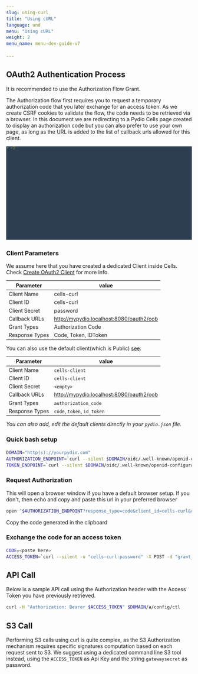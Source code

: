 ```yaml
---
slug: using-curl
title: "Using cURL"
language: und
menu: "Using cURL"
weight: 2
menu_name: menu-dev-guide-v7

---
```

## OAuth2 Authentication Process

It is recommended to use the Authorization Flow Grant.

The Authorization flow first requires you to request a temporary authorization code that you later exchange for an access token. As we create CSRF cookies to validate the flow, the code needs to be retrieved via a browser. In this document we are redirecting to a Pydio Cells page created to display an authorization code but you can also prefer to use your own page, as long as the URL is added to the list of callback urls allowed for this client.

![](../../images/0_introduction/curl/authentication.gif)

### Client Parameters

We assume here that you have created a dedicated Client inside Cells. Check [Create OAuth2 Client](./authentication) for more info.

| Parameter      | value                                    |
| -------------- | ---------------------------------------- |
| Client Name    | cells-curl                               |
| Client ID      | cells-curl                               |
| Client Secret  | password                                 |
| Callback URLs  | http://mypydio.localhost:8080/oauth2/oob |
| Grant Types    | Authorization Code                       |
| Response Types | Code, Token, IDToken                     |

You can also use the default client(which is Public) [see](./authentication):

| Parameter      | value                                    |
| -------------- | ---------------------------------------- |
| Client Name    | `cells-client`                           |
| Client ID      | `cells-client`                           |
| Client Secret  | `<empty>`                                |
| Callback URLs  | http://mypydio.localhost:8080/oauth2/oob |
| Grant Types    | `authorization_code`                     |
| Response Types | `code`, `token`, `id_token`              |

_You can also add, edit the default clients directly in your `pydio.json` file._

### Quick bash setup

```sh
DOMAIN="http(s)://yourpydio.com"
AUTHORIZATION_ENDPOINT=`curl --silent $DOMAIN/oidc/.well-known/openid-configuration | jq --raw-output '.authorization_endpoint'`
TOKEN_ENDPOINT=`curl --silent $DOMAIN/oidc/.well-known/openid-configuration | jq --raw-output '.token_endpoint'`
```

### Request Authorization

This will open a browser window if you have a default browser setup. If you don't, then echo and copy and paste this url in your preferred browser

```sh
open "$AUTHORIZATION_ENDPOINT?response_type=code&client_id=cells-curl&cells_secret=password&redirect_uri=$DOMAIN/oauth2/oob&state=12345678"
```

Copy the code generated in the clipboard

### Exchange the code for an access token

```sh
CODE=<paste here>
ACCESS_TOKEN=`curl --silent -u "cells-curl:password" -X POST -d "grant_type=authorization_code&code=$CODE&redirect_uri=$DOMAIN/oauth2/oob" $TOKEN_ENDPOINT | jq --raw-output '.access_token'`
```

## API Call

Below is a sample API call using the Authorization header with the Access Token you have previously retrieved.

```sh
curl -H "Authorization: Bearer $ACCESS_TOKEN" $DOMAIN/a/config/ctl
```

## S3 Call

Performing S3 calls using curl is quite complex, as the S3 Authorization mechanism requires specific signatures computation based on each request sent to S3. We suggest using a dedicated command line S3 tool instead, using the `ACCESS_TOKEN` as Api Key and the string `gatewaysecret` as password.
